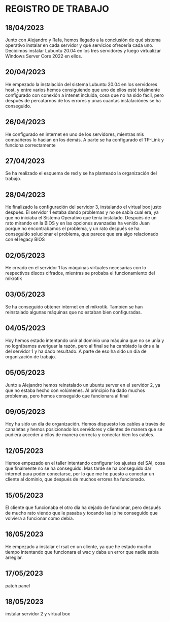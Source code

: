 # REGISTRO DE TRABAJO

## 18/04/2023

Junto con Alejandro y Rafa, hemos llegado a la conclusión de qué sistema operativo instalar en cada servidor y qué servicios ofrecería cada uno. Decidimos instalar Lubuntu 20.04 en los tres servidores y luego virtualizar Windows Server Core 2022 en ellos.


## 20/04/2023

He empezado la instalación del sistema Lubuntu 20.04 en los servidores host, y entre varios hemos consiguiendo que uno de ellos esté totalmente configurado con conexión a intenet incluida, cosa que no ha sido facil, pero después de percatarnos de los errores y unas cuantas instalaciónes se ha conseguido.


## 26/04/2023

He configurado en internet en uno de los servidores, mientras mis compañeros lo hacian en los demás. A parte se ha configurado el TP-Link y funciona correctamente


## 27/04/2023

Se ha realizado el esquema de red y se ha planteado la organización del trabajo.


## 28/04/2023

He finalizado la configuración del servidor 3, instalando el virtual box justo después. El servidor 1 estaba dando problemas y no se sabía cual era, ya que no iniciaba el Sistema Operativo que tenía instalado. Después de un rato mirando en la BIOS y en las opciones avanzadas ha venido Juan porque no encontrabamos el problema, y un rato después se ha conseguido solucionar el problema, que parece que era algo relacionado con el legacy BIOS


## 02/05/2023

He creado en el servidor 1 las máquinas virtuales necesarias con lo respectivos discos cifrados, mientras se probaba el funcionamiento del mikrotik


## 03/05/2023

Se ha conseguido obtener internet en el mikrotik. Tambíen se han reinstalado algunas máquinas que no estaban bien configuradas.


## 04/05/2023

Hoy hemos estado intentando unir al dominio una máquina que no se unía y no lográbamos averiguar la razón, pero al final se ha cambiado la dns a la del servidor 1 y ha dado resultado. A parte de eso ha sido un dia de organización de trabajo.


## 05/05/2023

Junto a Alejandro hemos reinstalado un ubuntu server en el servidor 2, ya que no estaba hecho con volúmenes. Al principio ha dado muchos problemas, pero hemos conseguido que funcionara al final


## 09/05/2023

Hoy ha sido un día de organización. Hemos dispuesto los cables a través de canaletas y hemos posicionado los servidores y clientes de manera que se pudiera acceder a ellos de manera correcta y conectar bien los cables.


## 12/05/2023

Hemos empezado en el taller intentando configurar los ajustes del SAI, cosa que finalmente no se ha conseguido. Mas tarde se ha conseguido dar internet para poder conectarse, por lo que me he puesto a conectar un cliente al dominio, que después de muchos errores ha funcionado.


## 15/05/2023

El cliente que funcionaba el otro día ha dejado de funcionar, pero después de mucho rato viendo que le pasaba y tocando las ip he conseguido que volviera a funcionar como debía.


## 16/05/2023

He empezado a instalar el rsat en un cliente, ya que he estado mucho tiempo intentando que funcionara el wac y daba un error que nadie sabía arreglar.


## 17/05/2023

patch panel


## 18/05/2023

instalar servidor 2 y virtual box
